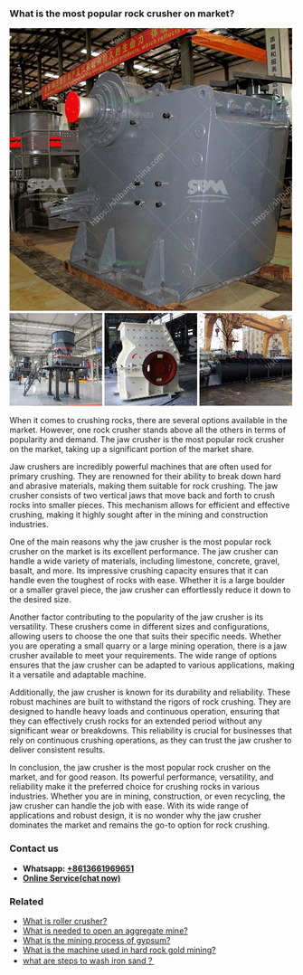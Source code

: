 <h3>What is the most popular rock crusher on market?</h3><img src='1701742733.jpg' alt=''><p>When it comes to crushing rocks, there are several options available in the market. However, one rock crusher stands above all the others in terms of popularity and demand. The jaw crusher is the most popular rock crusher on the market, taking up a significant portion of the market share.</p><p>Jaw crushers are incredibly powerful machines that are often used for primary crushing. They are renowned for their ability to break down hard and abrasive materials, making them suitable for rock crushing. The jaw crusher consists of two vertical jaws that move back and forth to crush rocks into smaller pieces. This mechanism allows for efficient and effective crushing, making it highly sought after in the mining and construction industries.</p><p>One of the main reasons why the jaw crusher is the most popular rock crusher on the market is its excellent performance. The jaw crusher can handle a wide variety of materials, including limestone, concrete, gravel, basalt, and more. Its impressive crushing capacity ensures that it can handle even the toughest of rocks with ease. Whether it is a large boulder or a smaller gravel piece, the jaw crusher can effortlessly reduce it down to the desired size.</p><p>Another factor contributing to the popularity of the jaw crusher is its versatility. These crushers come in different sizes and configurations, allowing users to choose the one that suits their specific needs. Whether you are operating a small quarry or a large mining operation, there is a jaw crusher available to meet your requirements. The wide range of options ensures that the jaw crusher can be adapted to various applications, making it a versatile and adaptable machine.</p><p>Additionally, the jaw crusher is known for its durability and reliability. These robust machines are built to withstand the rigors of rock crushing. They are designed to handle heavy loads and continuous operation, ensuring that they can effectively crush rocks for an extended period without any significant wear or breakdowns. This reliability is crucial for businesses that rely on continuous crushing operations, as they can trust the jaw crusher to deliver consistent results.</p><p>In conclusion, the jaw crusher is the most popular rock crusher on the market, and for good reason. Its powerful performance, versatility, and reliability make it the preferred choice for crushing rocks in various industries. Whether you are in mining, construction, or even recycling, the jaw crusher can handle the job with ease. With its wide range of applications and robust design, it is no wonder why the jaw crusher dominates the market and remains the go-to option for rock crushing.</p><h3>Contact us</h3><ul><li><strong>Whatsapp:&nbsp;<a href="https://wa.me/8613661969651">+8613661969651</a></strong></li><li><a href="https://swt.shibang-china.com/?git&amp;zhl&amp;What is the most popular rock crusher on market"><strong>Online Service(chat now)</strong></a></li></ul><h3>Related</h3><ul><li><a href='What is roller crusher.md'>What is roller crusher?</a></li><li><a href='What is needed to open an aggregate mine.md'>What is needed to open an aggregate mine?</a></li><li><a href='What is the mining process of gypsum.md'>What is the mining process of gypsum?</a></li><li><a href='What is the machine used in hard rock gold mining.md'>What is the machine used in hard rock gold mining?</a></li><li><a href='what are steps to wash iron sand？.md'>what are steps to wash iron sand？</a></li></ul>